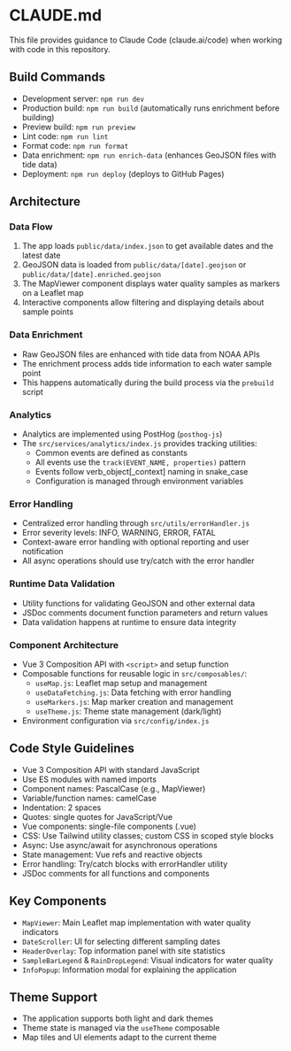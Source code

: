 # CLAUDE.md

This file provides guidance to Claude Code (claude.ai/code) when working with code in this repository.

## Build Commands
- Development server: `npm run dev`
- Production build: `npm run build` (automatically runs enrichment before building)
- Preview build: `npm run preview`
- Lint code: `npm run lint`
- Format code: `npm run format`
- Data enrichment: `npm run enrich-data` (enhances GeoJSON files with tide data)
- Deployment: `npm run deploy` (deploys to GitHub Pages)

## Architecture

### Data Flow
1. The app loads `public/data/index.json` to get available dates and the latest date
2. GeoJSON data is loaded from `public/data/[date].geojson` or `public/data/[date].enriched.geojson`
3. The MapViewer component displays water quality samples as markers on a Leaflet map
4. Interactive components allow filtering and displaying details about sample points

### Data Enrichment
- Raw GeoJSON files are enhanced with tide data from NOAA APIs
- The enrichment process adds tide information to each water sample point
- This happens automatically during the build process via the `prebuild` script

### Analytics
- Analytics are implemented using PostHog (`posthog-js`)
- The `src/services/analytics/index.js` provides tracking utilities:
  - Common events are defined as constants
  - All events use the `track(EVENT_NAME, properties)` pattern
  - Events follow verb_object[_context] naming in snake_case
  - Configuration is managed through environment variables

### Error Handling
- Centralized error handling through `src/utils/errorHandler.js`
- Error severity levels: INFO, WARNING, ERROR, FATAL
- Context-aware error handling with optional reporting and user notification
- All async operations should use try/catch with the error handler

### Runtime Data Validation
- Utility functions for validating GeoJSON and other external data
- JSDoc comments document function parameters and return values
- Data validation happens at runtime to ensure data integrity

### Component Architecture
- Vue 3 Composition API with `<script>` and setup function
- Composable functions for reusable logic in `src/composables/`:
  - `useMap.js`: Leaflet map setup and management
  - `useDataFetching.js`: Data fetching with error handling
  - `useMarkers.js`: Map marker creation and management
  - `useTheme.js`: Theme state management (dark/light)
- Environment configuration via `src/config/index.js`

## Code Style Guidelines
- Vue 3 Composition API with standard JavaScript
- Use ES modules with named imports
- Component names: PascalCase (e.g., MapViewer)
- Variable/function names: camelCase
- Indentation: 2 spaces
- Quotes: single quotes for JavaScript/Vue
- Vue components: single-file components (.vue)
- CSS: Use Tailwind utility classes; custom CSS in scoped style blocks
- Async: Use async/await for asynchronous operations
- State management: Vue refs and reactive objects
- Error handling: Try/catch blocks with errorHandler utility
- JSDoc comments for all functions and components

## Key Components
- `MapViewer`: Main Leaflet map implementation with water quality indicators
- `DateScroller`: UI for selecting different sampling dates
- `HeaderOverlay`: Top information panel with site statistics
- `SampleBarLegend` & `RainDropLegend`: Visual indicators for water quality
- `InfoPopup`: Information modal for explaining the application

## Theme Support
- The application supports both light and dark themes
- Theme state is managed via the `useTheme` composable
- Map tiles and UI elements adapt to the current theme